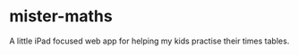 mister-maths
============

A little iPad focused web app for helping my kids practise their times tables.
